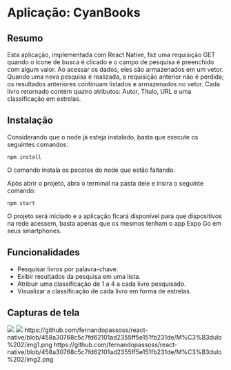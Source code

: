 
# Aplicação: CyanBooks

## Resumo
Esta aplicação, implementada com React Native, faz uma requisição GET quando o ícone de busca é clicado e o campo de pesquisa é preenchido com algum valor. Ao acessar os dados, eles são armazenados em um vetor. Quando uma nova pesquisa é realizada, a requisição anterior não é perdida; os resultados anteriores continuam listados e armazenados no vetor. Cada livro retornado contém quatro atributos: Autor, Título, URL e uma classificação em estrelas.

## Instalação

Considerando que o node já esteja instalado, basta que execute os seguintes comandos: 
```
npm install
```
O comando instala os pacotes do node que estão faltando.


Após abrir o projeto, abra o terminal na pasta dele e insira o seguinte comando:

```
npm start
```
O projeto será iniciado e a aplicação ficará disponível para que dispositivos na rede acessem, basta apenas que os mesmos tenham o app Expo Go em seus smartphones.

## Funcionalidades
- Pesquisar livros por palavra-chave.
- Exibir resultados da pesquisa em uma lista.
- Atribuir uma classificação de 1 a 4 a cada livro pesquisado.
- Visualizar a classificação de cada livro em forma de estrelas.

## Capturas de tela
<img src="[/assets/img/arquivo.gif](https://github.com/fernandopassoss/react-native/blob/458a30768c5c7fd62101ad2355ff5e151fb231de/M%C3%B3dulo%202/img1.png)">
<img src="Módulo 2/img1.png">
https://github.com/fernandopassoss/react-native/blob/458a30768c5c7fd62101ad2355ff5e151fb231de/M%C3%B3dulo%202/img1.png
https://github.com/fernandopassoss/react-native/blob/458a30768c5c7fd62101ad2355ff5e151fb231de/M%C3%B3dulo%202/img2.png
